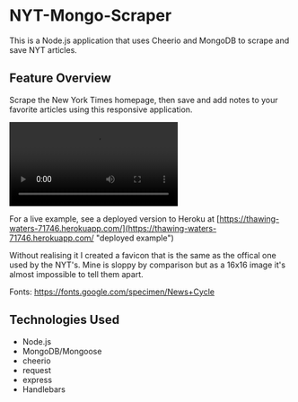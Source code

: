# NYT-Mongo-Scraper
This is a Node.js application that uses Cheerio and MongoDB to scrape and save NYT articles.

## Feature Overview
Scrape the New York Times homepage, then save and add notes to your favorite articles using this responsive application.

![NYT Scape Demo](public/assets/images/Mongo_Scraper.mp4 "NYT Mongo Scraper Demo")

For a live example, see a deployed version to Heroku at [https://thawing-waters-71746.herokuapp.com/](https://thawing-waters-71746.herokuapp.com/ "deployed example")




Without realising it I created a favicon that is the same as the offical one used by the  NYT's. Mine is sloppy by comparison but as a 16x16 image it's almost impossible to tell them apart.

Fonts: https://fonts.google.com/specimen/News+Cycle

## Technologies Used
- Node.js
- MongoDB/Mongoose
- cheerio
- request
- express
- Handlebars
